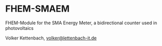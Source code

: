 # FHEM-SMAEM
FHEM-Module for the SMA Energy Meter, a bidirectional counter used in photovoltaics


Volker Kettenbach, volker@lettenbach-it.de
